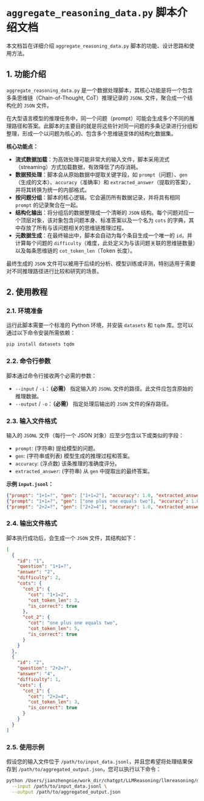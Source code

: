# `aggregate_reasoning_data.py` 脚本介绍文档

本文档旨在详细介绍 `aggregate_reasoning_data.py` 脚本的功能、设计思路和使用方法。

## 1. 功能介绍

`aggregate_reasoning_data.py` 是一个数据处理脚本，其核心功能是将一个包含多条思维链（Chain-of-Thought, CoT）推理记录的 `JSONL` 文件，聚合成一个结构化的 `JSON` 文件。

在大型语言模型的推理任务中，同一个问题（prompt）可能会生成多个不同的推理路径和答案。此脚本的主要目的就是将这些针对同一问题的多条记录进行分组和整理，形成一个以问题为核心的、包含多个思维链变体的结构化数据集。

**核心功能点：**

*   **流式数据加载**：为高效处理可能非常大的输入文件，脚本采用流式（streaming）方式加载数据，有效降低了内存消耗。
*   **数据预处理**：脚本会从原始数据中提取关键字段，如 `prompt`（问题）、`gen`（生成的文本）、`accuracy`（准确率）和 `extracted_answer`（提取的答案），并将其转换为统一的内部格式。
*   **按问题分组**：脚本的核心逻辑。它会遍历所有数据记录，并将具有相同 `prompt` 的记录聚合在一起。
*   **结构化输出**：将分组后的数据整理成一个清晰的 `JSON` 结构。每个问题对应一个顶层对象，该对象包含问题本身、标准答案以及一个名为 `cots` 的字典，其中存放了所有与该问题相关的思维链推理过程。
*   **元数据生成**：在最终输出中，脚本会自动为每个条目生成一个唯一的 `id`，并计算每个问题的 `difficulty`（难度，此处定义为与该问题关联的思维链数量）以及每条思维链的 `cot_token_len`（Token 长度）。

最终生成的 `JSON` 文件可以被用于后续的分析、模型训练或评测，特别适用于需要对不同推理路径进行比较和研究的场景。

## 2. 使用教程

### 2.1. 环境准备

运行此脚本需要一个标准的 Python 环境，并安装 `datasets` 和 `tqdm` 库。您可以通过以下命令安装所需依赖：

```bash
pip install datasets tqdm
```

### 2.2. 命令行参数

脚本通过命令行接收两个必需的参数：

*   `--input` / `-i`：**（必需）** 指定输入的 `JSONL` 文件的路径。此文件应包含原始的推理数据。
*   `--output` / `-o`：**（必需）** 指定处理后输出的 `JSON` 文件的保存路径。

### 2.3. 输入文件格式

输入的 `JSONL` 文件（每行一个 JSON 对象）应至少包含以下或类似的字段：

*   `prompt`: (字符串) 提给模型的问题。
*   `gen`: (字符串或列表) 模型生成的推理过程和答案。
*   `accuracy`: (浮点数) 该条推理的准确度评分。
*   `extracted_answer`: (字符串) 从 `gen` 中提取出的最终答案。

**示例 `input.jsonl`：**
```json
{"prompt": "1+1=?", "gen": ["1+1=2"], "accuracy": 1.0, "extracted_answer": "2"}
{"prompt": "1+1=?", "gen": ["one plus one equals two"], "accuracy": 1.0, "extracted_answer": "2"}
{"prompt": "2+2=?", "gen": ["2+2=4"], "accuracy": 1.0, "extracted_answer": "4"}
```

### 2.4. 输出文件格式

脚本执行成功后，会生成一个 `JSON` 文件，其结构如下：

```json
[
  {
    "id": "1",
    "question": "1+1=?",
    "answer": "2",
    "difficulty": 2,
    "cots": {
      "cot_1": {
        "cot": "1+1=2",
        "cot_token_len": 3,
        "is_correct": true
      },
      "cot_2": {
        "cot": "one plus one equals two",
        "cot_token_len": 5,
        "is_correct": true
      }
    }
  },
  {
    "id": "2",
    "question": "2+2=?",
    "answer": "4",
    "difficulty": 1,
    "cots": {
      "cot_1": {
        "cot": "2+2=4",
        "cot_token_len": 3,
        "is_correct": true
      }
    }
  }
]
```

### 2.5. 使用示例

假设您的输入文件位于 `/path/to/input_data.jsonl`，并且您希望将处理结果保存到 `/path/to/aggregated_output.json`，您可以执行以下命令：

```bash
python /Users/jianzhengnie/work_dir/chatgpt/LLMReasoning/llmreasoning/data_process/aggregate_reasoning_data.py \
  --input /path/to/input_data.jsonl \
  --output /path/to/aggregated_output.json
```

